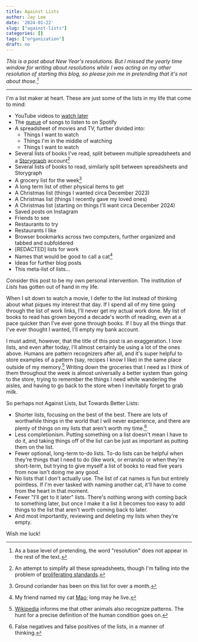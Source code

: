 ```yaml
---
title: Against Lists
author: Jay Lee
date: '2024-01-22'
slug: ["against-lists"]
categories: []
tags: ["organization"]
draft: no
---
```


*This is a post about New Year's resolutions. But I missed the yearly time window for writing about resolutions while I was acting on my other resolution of starting this blog, so please join me in pretending that it's not about those.[^resolution]*

*****

I'm a list maker at heart. These are just some of the lists in my life that come to mind:
- YouTube videos to [watch later](https://support.google.com/youtube/answer/56101?hl=en&co=GENIE.Platform%3DDesktop)
- The [queue](https://support.spotify.com/us/article/play-queue/) of songs to listen to on Spotify
- A spreadsheet of movies and TV, further divided into: 
  + Things I want to watch
  + Things I'm in the middle of watching
  + Things I want to watch
- Several lists of books I've read, split between multiple spreadsheets and a [Storygraph](https://app.thestorygraph.com/profile/jayleetx) account[^standards]
- Several lists of books to read, similarly split between spreadsheets and Storygraph
- A grocery list for the week[^coriander]
- A long term list of other physical items to get
- A Christmas list (things I wanted circa December 2023)
- A Christmas list (things I recently gave my loved ones)
- A Christmas list (starting on things I'll want circa December 2024)
- Saved posts on Instagram
- Friends to see
- Restaurants to try
- Restaurants I like
- Browser bookmarks across two computers, further organized and tabbed and subfoldered
- [REDACTED] lists for work
- Names that would be good to call a cat[^mao]
- Ideas for further blog posts
- This meta-list of lists…

Consider this post to be my own personal intervention. The institution of *Lists* has gotten out of hand in my life.

When I sit down to watch a movie, I defer to the list instead of thinking about what piques my interest that day. If I spend all of my time going through the list of work links, I'll never get my actual work done. My list of books to read has grown beyond a decade's worth of reading, even at a pace quicker than I've ever gone through books. If I buy all the things that I've ever thought I wanted, I'll empty my bank account.

I must admit, however, that the title of this post is an exaggeration. I love lists, and even after today, I'll almost certainly be using a lot of the ones above. Humans are pattern recognizers after all, and it's super helpful to store examples of a pattern (say, recipes I know I like) in the same place outside of my memory.[^pattern] Writing down the groceries that I need as I think of them throughout the week is almost universally a better system than going to the store, trying to remember the things I need while wandering the aisles, and having to go back to the store when I inevitably forget to grab milk.

So perhaps not Against Lists, but Towards Better Lists:
- Shorter lists, focusing on the best of the best. There are lots of worthwhile things in the world that I will never experience, and there are plenty of things on my lists that aren't worth my time.[^paradox]
- Less completionism. Putting something on a list doesn't mean I have to do it, and taking things off of the list can be just as important as putting them on the list.
- Fewer optional, long-term to-do lists. To-do lists can be helpful when they're things that I need to do (like work, or errands) or when they're short-term, but trying to give myself a list of books to read five years from now isn't doing me any good.
- No lists that I don't actually use. The list of cat names is fun but entirely pointless. If I'm ever tasked with naming another cat, it'll have to come from the heart in that moment.
- Fewer "I'll get to it later" lists. There's nothing wrong with coming back to something later, but once I make it a list it becomes too easy to add things to the list that aren't worth coming back to later.
- And most importantly, reviewing and deleting my lists when they're empty.

Wish me luck!

<!-- Footnotes -->
[^standards]: An attempt to simplify all these spreadsheets, though I'm falling into the problem of [proliferating standards](https://xkcd.com/927/).

[^coriander]: Ground coriander has been on this list for over a month.

[^mao]: My friend named my cat [Mao](http://www.cantonese.sheik.co.uk/dictionary/characters/173/); long may he live.

[^pattern]: [Wikipedia](https://en.wikipedia.org/wiki/Pattern_recognition_(psychology)) informs me that other animals also recognize patterns. The hunt for a precise definition of the human condition goes on.

[^resolution]: As a base level of pretending, the word "resolution" does not appear in the rest of the text.

[^paradox]: False negatives and false positives of the lists, in a manner of thinking.
